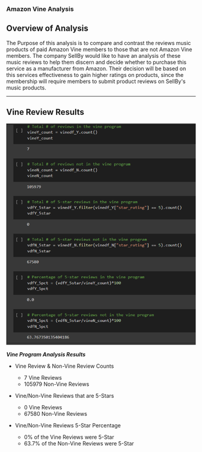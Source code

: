 ### Amazon Vine Analysis

## __Overview of Analysis__

The Purpose of this analysis is to compare and contrast the reviews music products of paid Amazon Vine members to those that are not Amazon Vine members. The company SellBy would like to have an analysis of these music reviews to help them discern and decide whether to purchase this service as a manufacturer from Amazon. Their decision will be based on this services effectiveness to gain higher ratings on products, since the membership will require members to submit product reviews on SellBy's music products.

---------------------------

## __Vine Review Results__

![logo](https://github.com/DonnieGrhm/Amazon_Vine_Analysis/blob/main/Analysis_results.PNG?raw=true)   

***Vine Program Analysis Results***

- Vine Review & Non-Vine Review Counts
    - 7 Vine Reviews
    - 105979 Non-Vine Reviews

- Vine/Non-Vine Reviews that are 5-Stars
    - 0 Vine Reviews
    - 67580 Non-Vine Reviews

- Vine/Non-Vine Reviews 5-Star Percentage
    - 0% of the Vine Reviews were 5-Star
    - 63.7% of the Non-Vine Reviews were 5-Star